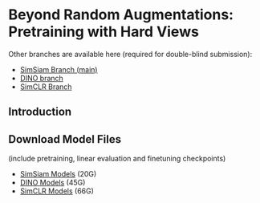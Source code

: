 # Beyond Random Augmentations: Pretraining with Hard Views

Other branches are available here (required for double-blind submission):
- [SimSiam Branch (main)](https://anonymous.4open.science/r/hard-view-selection/)
- [DINO branch](https://anonymous.4open.science/r/hard-view-selection-dino/)
- [SimCLR Branch](https://anonymous.4open.science/r/pretraining-hard-views-simclr/)

## Introduction

## Download Model Files
(include pretraining, linear evaluation and finetuning checkpoints)
- [SimSiam Models](https://shorturl.at/rxCKO) (20G)
- [DINO Models](https://shorturl.at/ceA38) (45G)
- [SimCLR Models](https://shorturl.at/dBDV7) (66G)
